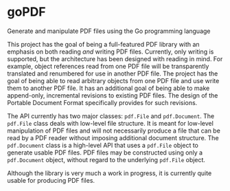 goPDF
=====

Generate and manipulate PDF files using the Go programming language

This project has the goal of being a full-featured PDF library with an
emphasis on both reading *and* writing PDF files.  Currently, only
writing is supported, but the architecture has been designed with
reading in mind.  For example, object references read from one PDF
file will be transparently translated and renumbered for use in
another PDF file.  The project has the goal of being able to read
arbitrary objects from one PDF file and use write them to another PDF
file.  It has an additional goal of being able to make append-only,
incremental revisions to existing PDF files.  The design of the
Portable Document Format specifically provides for such revisions.

The API currently has two major classes: `pdf.File` and
`pdf.Document`.  The `pdf.File` class deals with low-level file
structure.  It is meant for low-level manipulation of PDF files and
will not necessarily produce a file that can be read by a PDF reader
without imposing additional document structure.  The `pdf.Document`
class is a high-level API that uses a `pdf.File` object to generate
usable PDF files.  PDF files may be constructed using only a
`pdf.Document` object, without regard to the underlying `pdf.File`
object.

Although the library is very much a work in progress, it is currently
quite usable for producing PDF files.
